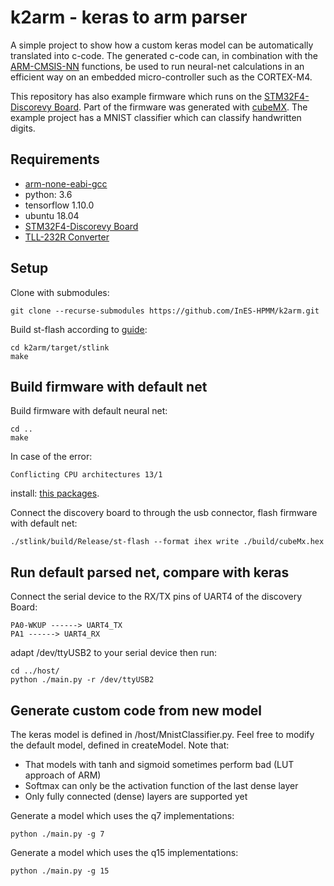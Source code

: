 # k2arm - keras to arm parser
A simple project to show how a custom keras model can be automatically translated into c-code.
The generated c-code can, in combination with the [ARM-CMSIS-NN](http://www.keil.com/pack/doc/CMSIS_Dev/NN/html/index.html) functions, be used
to run neural-net calculations in an efficient way on an embedded micro-controller such as the CORTEX-M4.

This repository has also example firmware which runs on the [STM32F4-Discorevy Board](https://www.st.com/en/evaluation-tools/stm32f4discovery.html). Part of the firmware was generated with [cubeMX](https://www.st.com/en/development-tools/stm32cubemx.html). The example project has a MNIST classifier which can classify handwritten digits.

## Requirements
 - [arm-none-eabi-gcc](https://packages.ubuntu.com/de/trusty/gcc-arm-none-eabi)
 - python: 3.6
 - tensorflow 1.10.0
 - ubuntu 18.04
 - [STM32F4-Discorevy Board](https://www.st.com/en/evaluation-tools/stm32f4discovery.html)
 - [TLL-232R Converter](https://ch.farnell.com/ftdi/ttl-232r-3v3/kabel-usb-ttl-pegel-seriell-umsetzung/dp/1329311?mckv=s89FAqCVd_dc|pcrid|251391972450|kword|ttl-232r-3v3|match|p|plid|&CMP=KNC-GCH-GEN-SKU-MDC-German&gclid=EAIaIQobChMIjfS4hcyo2wIVxDobCh14jwVBEAAYAiAAEgLMo_D_BwE)

## Setup
Clone with submodules:
```
git clone --recurse-submodules https://github.com/InES-HPMM/k2arm.git
```

Build st-flash according to [guide](https://github.com/texane/stlink/blob/master/doc/compiling.md):

```
cd k2arm/target/stlink
make
```

## Build firmware with default net
Build firmware with default neural net:
```
cd ..
make
```
In case of the error:
```
Conflicting CPU architectures 13/1
```
install: [this packages](https://github.com/bbcmicrobit/micropython/issues/514#issuecomment-404759614).

Connect the discovery board to through the usb connector, flash firmware with default net:
```
./stlink/build/Release/st-flash --format ihex write ./build/cubeMx.hex
```

## Run default parsed net, compare with keras 
Connect the serial device to the RX/TX pins of UART4 of the discovery Board:
```
PA0-WKUP ------> UART4_TX
PA1 ------> UART4_RX
```

adapt /dev/ttyUSB2 to your serial device then run:
```
cd ../host/
python ./main.py -r /dev/ttyUSB2
```

## Generate custom code from new model
The keras model is defined in /host/MnistClassifier.py. 
Feel free to modify the default model, defined in createModel.
Note that:
 - That models with tanh and sigmoid sometimes perform bad (LUT approach of ARM)
 - Softmax can only be the activation function of the last dense layer
 - Only fully connected (dense) layers are supported yet

Generate a model which uses the q7 implementations:
```
python ./main.py -g 7
```
Generate a model which uses the q15 implementations:
```
python ./main.py -g 15
```
